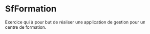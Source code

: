 # SfFormation

Exercice qui à pour but de réaliser une application de gestion pour un centre de formation.